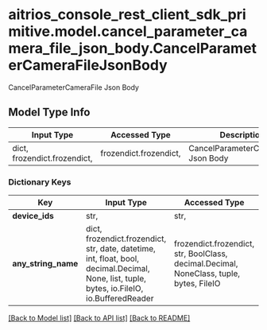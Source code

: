 # aitrios_console_rest_client_sdk_primitive.model.cancel_parameter_camera_file_json_body.CancelParameterCameraFileJsonBody

CancelParameterCameraFile Json Body

## Model Type Info
Input Type | Accessed Type | Description | Notes
------------ | ------------- | ------------- | -------------
dict, frozendict.frozendict,  | frozendict.frozendict,  | CancelParameterCameraFile Json Body | 

### Dictionary Keys
Key | Input Type | Accessed Type | Description | Notes
------------ | ------------- | ------------- | ------------- | -------------
**device_ids** | str,  | str,  | Device Ids | 
**any_string_name** | dict, frozendict.frozendict, str, date, datetime, int, float, bool, decimal.Decimal, None, list, tuple, bytes, io.FileIO, io.BufferedReader | frozendict.frozendict, str, BoolClass, decimal.Decimal, NoneClass, tuple, bytes, FileIO | any string name can be used but the value must be the correct type | [optional]

[[Back to Model list]](../../README.md#documentation-for-models) [[Back to API list]](../../README.md#documentation-for-api-endpoints) [[Back to README]](../../README.md)

